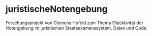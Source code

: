 # juristischeNotengebung
Forschungsprojekt von Clemens Hufeld zum Thema Objektivität der Notengebung im juristischen Staatsexamenssystem. Daten und Code.
